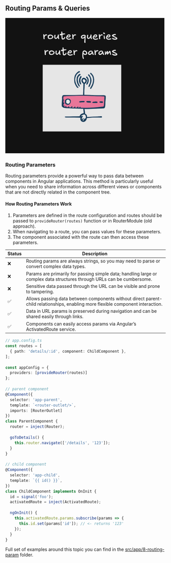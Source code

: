 ## Routing Params & Queries

<img src="/public/img/router.png" alt="x" style="width: 500px; height: auto;">

### Routing Parameters

Routing parameters provide a powerful way to pass data between components in 
Angular applications. This method is particularly useful when you need to 
share information across different views or components that are not 
directly related in the component tree.

#### How Routing Parameters Work
1. Parameters are defined in the route configuration and routes should be passed 
to `provideRouter(routes)` function or in RouterModule (old approach).
2. When navigating to a route, you can pass values for these parameters.
3. The component associated with the route can then access these parameters.

| Status | Description                                                                                                                     |
|--------|---------------------------------------------------------------------------------------------------------------------------------|
| ❌ | Routing params are always strings, so you may need to parse or convert complex data types.                                      ||
| ❌ | Params are primarily for passing simple data; handling large or complex data structures through URLs can be cumbersome.         ||
| ❌ | Sensitive data passed through the URL can be visible and prone to tampering.                                                    ||
| ✅ | Allows passing data between components without direct parent-child relationships, enabling more flexible component interaction. |
| ✅ | Data in URL params is preserved during navigation and can be shared easily through links.                                       | |
| ✅ | Components can easily access params via Angular’s ActivatedRoute service.                                                       | |



```typescript
// app.config.ts
const routes = [
  { path: 'details/:id', component: ChildComponent },
];

const appConfig = {
  providers: [provideRouter(routes)]
};

// parent component
@Component({
  selector: 'app-parent',
  template: `<router-outlet/>`,
  imports: [RouterOutlet]
})
class ParentComponent {
  router = inject(Router);

  goToDetails() {
    this.router.navigate(['/details', '123']);
  }
}

// child component
@Component({
  selector: 'app-child',
  template: `{{ id() }}`,
})
class ChildComponent implements OnInit {
  id = signal('foo');
  activatedRoute = inject(ActivatedRoute);

  ngOnInit() {
    this.activatedRoute.params.subscribe(params => {
      this.id.set(params['id']); // <- returns '123'
    });
  }
}
```

Full set of examples around this topic you can find in the [src/app/8-routing-param](https://github.com/michalgrzegorczyk-dev/angular-component-communication/tree/master/src/app/src/app/8-routing-param) folder.


